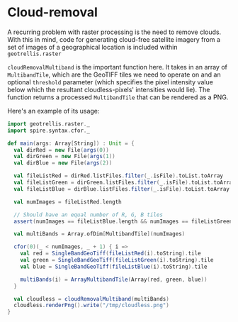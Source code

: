 # Cloud-removal

A recurring problem with raster processing is the need to remove clouds.
With this in mind, code for generating cloud-free satellite imagery from
a set of images of a geographical location is included within
`geotrellis.raster`

`cloudRemovalMultiband` is the important function here. It takes in
an array of `MultibandTile`, which are the GeoTIFF tiles we need to
operate on and an optional `threshold` parameter (which specifies the
pixel intensity value below which the resultant cloudless-pixels'
intensities would lie). The function returns a processed `MultibandTile`
that can be rendered as a PNG.

Here's an example of its usage:

```scala
import geotrellis.raster._
import spire.syntax.cfor._

def main(args: Array[String]) : Unit = {
  val dirRed = new File(args(0))
  val dirGreen = new File(args(1))
  val dirBlue = new File(args(2))

  val fileListRed = dirRed.listFiles.filter(_.isFile).toList.toArray
  val fileListGreen = dirGreen.listFiles.filter(_.isFile).toList.toArray
  val fileListBlue = dirBlue.listFiles.filter(_.isFile).toList.toArray

  val numImages = fileListRed.length

  // Should have an equal number of R, G, B tiles
  assert(numImages == fileListBlue.length && numImages == fileListGreen.length)

  val multiBands = Array.ofDim[MultibandTile](numImages)

  cfor(0)(_ < numImages, _ + 1) { i =>
    val red = SingleBandGeoTiff(fileListRed(i).toString).tile
    val green = SingleBandGeoTiff(fileListGreen(i).toString).tile
    val blue = SingleBandGeoTiff(fileListBlue(i).toString).tile

    multiBands(i) = ArrayMultibandTile(Array(red, green, blue))
  }

  val cloudless = cloudRemovalMultiband(multiBands)
  cloudless.renderPng().write("/tmp/cloudless.png")
}
```
